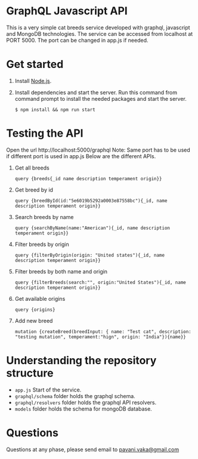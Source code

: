 # GraphQL Javascript API

This is a very simple cat breeds service developed with graphql, javascript and MongoDB technologies. The service can be accessed from localhost at PORT 5000. The port can be changed in app.js if needed.

# Get started

1. Install [Node.js](https://nodejs.org/en/download/current/).

2. Install dependencies and start the server.
    Run this command from command prompt to install the needed packages and start the server.
    ```
    $ npm install && npm run start
    ```

# Testing the API

   Open the url http://localhost:5000/graphql
   Note: Same port has to be used if different port is used in app.js
   Below are the different APIs.

1. Get all breeds
    ```
    query {breeds{_id name description temperament origin}}
    ```
2. Get breed by id
    ```
    query {breedById(id:"5e6019b5292a0003e87558bc"){_id, name description temperament origin}}
    ```
3. Search breeds by name
    ```
    query {searchByName(name:"American"){_id, name description temperament origin}}
    ```
4. Filter breeds by origin
    ```
    query {filterByOrigin(origin: "United states"){_id, name description temperament origin}}
    ```
5. Filter breeds by both name and origin
    ```
    query {filterBreeds(search:"", origin:"United States"){_id, name description temperament origin}}
    ```
6. Get available origins
    ```
    query {origins}
    ```
7. Add new breed
    ```
    mutation {createBreed(breedInput: { name: "Test cat", description: "testing mutation", temperament:"hign", origin: "India"}){name}}
    ```

# Understanding the repository structure

* `app.js` Start of the service.
* `graphql/schema` folder holds the graphql schema.
* `graphql/resolvers` folder holds the graphql API resolvers.
* `models` folder holds the schema for mongoDB database.

# Questions

Questions at any phase, please send email to pavani.vaka@gmail.com
